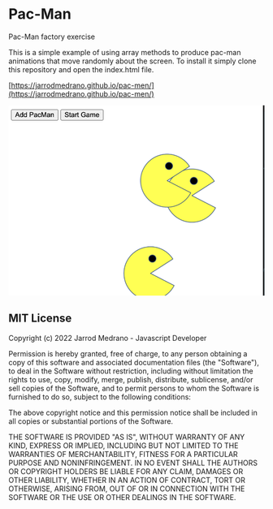 # Pac-Man

Pac-Man factory exercise

This is a simple example of using array methods to produce pac-man animations that move randomly about the screen. To install it simply clone this repository and open the index.html file.

[https://jarrodmedrano.github.io/pac-men/](https://jarrodmedrano.github.io/pac-men/)

![Pac-man](/images/pac-man-screenshot.png)

## MIT License

Copyright (c) 2022 Jarrod Medrano - Javascript Developer

Permission is hereby granted, free of charge, to any person obtaining a copy
of this software and associated documentation files (the "Software"), to deal
in the Software without restriction, including without limitation the rights
to use, copy, modify, merge, publish, distribute, sublicense, and/or sell
copies of the Software, and to permit persons to whom the Software is
furnished to do so, subject to the following conditions:

The above copyright notice and this permission notice shall be included in all
copies or substantial portions of the Software.

THE SOFTWARE IS PROVIDED "AS IS", WITHOUT WARRANTY OF ANY KIND, EXPRESS OR
IMPLIED, INCLUDING BUT NOT LIMITED TO THE WARRANTIES OF MERCHANTABILITY,
FITNESS FOR A PARTICULAR PURPOSE AND NONINFRINGEMENT. IN NO EVENT SHALL THE
AUTHORS OR COPYRIGHT HOLDERS BE LIABLE FOR ANY CLAIM, DAMAGES OR OTHER
LIABILITY, WHETHER IN AN ACTION OF CONTRACT, TORT OR OTHERWISE, ARISING FROM,
OUT OF OR IN CONNECTION WITH THE SOFTWARE OR THE USE OR OTHER DEALINGS IN THE
SOFTWARE.
